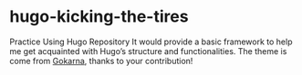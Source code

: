 # hugo-kicking-the-tires
Practice Using Hugo Repository
It would provide a basic framework to help me get acquainted with Hugo’s structure and functionalities. 
The theme is come from [Gokarna](https://github.com/gokarna-theme/gokarna-hugo), thanks to your contribution!
